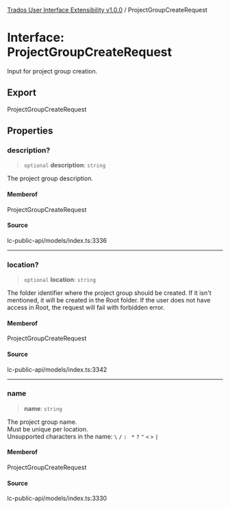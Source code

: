 [Trados User Interface Extensibility v1.0.0](../wiki/globals) / ProjectGroupCreateRequest

# Interface: ProjectGroupCreateRequest

Input for project group creation.

## Export

ProjectGroupCreateRequest

## Properties

### description?

> `optional` **description**: `string`

The project group description.

#### Memberof

ProjectGroupCreateRequest

#### Source

lc-public-api/models/index.ts:3336

***

### location?

> `optional` **location**: `string`

The folder identifier where the project group should be created. If it isn't mentioned, it will be created in the Root folder. If the user does not have access in Root, the request will fail with forbidden error.

#### Memberof

ProjectGroupCreateRequest

#### Source

lc-public-api/models/index.ts:3342

***

### name

> **name**: `string`

The project group name.\
Must be unique per location.\
Unsupported characters in the name: `\` `/` `:` ` *` `?` `"` `<` `>` `|`

#### Memberof

ProjectGroupCreateRequest

#### Source

lc-public-api/models/index.ts:3330
